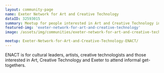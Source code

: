 ```yaml
---
layout: community-page
name: Exeter Network for Art and Creative Technology
dataID: 32593015
summary: Meetup for people interested in Art and Creative Technology in the Exeter area.
featured-img: 'exeter-network-for-art-and-creative-technology'
image: /assets/img/communities/exeter-network-for-art-and-creative-technology_thumb.jpeg

meetup: Exeter-Network-for-Art-and-Creative-Technology-ENACT/
---
```


ENACT is for cultural leaders, artists, creative technologists and those
interested in Art, Creative Technology and Exeter to attend informal get-togethers.
